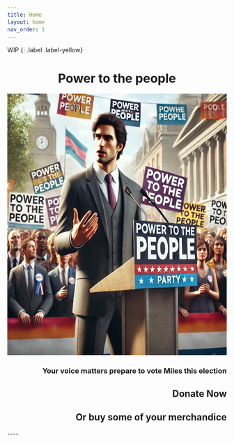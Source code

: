 ```yaml
---
title: Home
layout: home
nav_order: 1
---
```

WIP
{: .label .label-yellow}

<html>
<style>
    img
    {
        padding: 0px;
    }
</style>
<h1 style="text-align:center; white-space: nowrap;">Power to the people</h1>
<img src="/Images/HomePhoto.png" width="1000" height="600">
<h3 style="text-align:right; white-space: nowrap;">Your voice matters prepare to vote Miles this election</h3>
<h2 style="text-align:right; white-space: nowrap">Donate Now</h2>
<h2 style="text-align:right; white-space: nowrap">Or buy some of your merchandice</h2>
</html>
----

